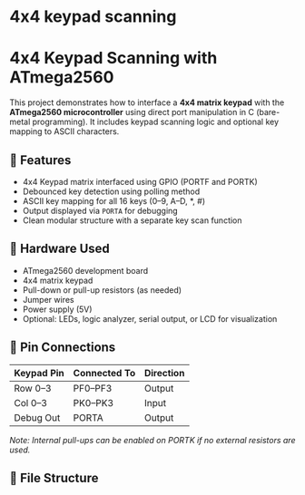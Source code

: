 # 4x4 keypad scanning
# 4x4 Keypad Scanning with ATmega2560

This project demonstrates how to interface a **4x4 matrix keypad** with the **ATmega2560 microcontroller** using direct port manipulation in C (bare-metal programming). It includes keypad scanning logic and optional key mapping to ASCII characters.

## 🔧 Features

- 4x4 Keypad matrix interfaced using GPIO (PORTF and PORTK)
- Debounced key detection using polling method
- ASCII key mapping for all 16 keys (0–9, A–D, *, #)
- Output displayed via `PORTA` for debugging
- Clean modular structure with a separate key scan function

## 🧰 Hardware Used

- ATmega2560 development board
- 4x4 matrix keypad
- Pull-down or pull-up resistors (as needed)
- Jumper wires
- Power supply (5V)
- Optional: LEDs, logic analyzer, serial output, or LCD for visualization

## 🔌 Pin Connections

| Keypad Pin | Connected To | Direction |
|------------|--------------|-----------|
| Row 0–3    | PF0–PF3      | Output    |
| Col 0–3    | PK0–PK3      | Input     |
| Debug Out  | PORTA        | Output    |

*Note: Internal pull-ups can be enabled on PORTK if no external resistors are used.*

## 📂 File Structure


